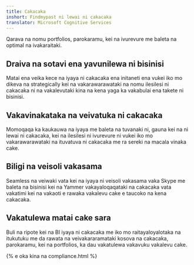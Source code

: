 ```yaml
---
title: Cakacaka
inshort: Findmypast ni lewai ni cakacaka
translator: Microsoft Cognitive Services
---
```


Qarava na nomu portfolios, parokaramu, kei na ivurevure me baleta na optimal na ivakaraitaki.

## Draiva na sotavi ena yavunilewa ni bisinisi
Matai ena veika kece na iyaya ni cakacaka ena initaneti ena vukei iko mo dikeva na strategically kei na vakarawarawataki na nomu ilesilesi ni cakacaka ni na vakalevutaki kina na kena yaga ka vakabulai ena takete ni bisinisi. 

## Vakavinakataka na veivatuka ni cakacaka
Momoqaqa ka kaukauwa na iyaya me baleta na tuvanaki ni, gauna kei na ni lewai ni cakacaka, kei na ilesilesi ni ivurevure ni vukei iko mo vakarawarawataki na ituvatuva ni cakacaka me ra sereki na macala vinaka cake. 

## Biligi na veisoli vakasama
Seamless na veiwaki vata kei na iyaya ni veisoli vakasama vaka Skype me baleta na bisinisi kei na Yammer vakayaloqaqataki na cakacaka vata vakatimi kei na vakaoti e rawaka vakalevu cake e taucoko na kena cakacaka. 

## Vakatulewa matai cake sara 
Buli na ripote kei na BI iyaya ni cakacaka me iko mo raitayaloyalotaka na itukutuku me da rawata na veivakararamataki kosova na cakacaka, parokaramu, kei na portfolios, ka dau vakatulewa vakavuku vakalevu cake. 

{% e oka kina na compliance.html %}



